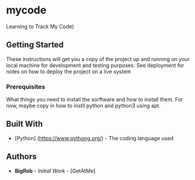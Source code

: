 # mycode 
Learning to Track My Code)
## Getting Started
These instructions will get you a copy of the project up and running on your local machine for development and testing purposes. See deployment for notes on how to deploy the project on a live system
### Prerequisites
What things you need to install the sorftware and how to install them. For now, maybe copy in how to instll python and python3 using apt.
## Built With
* [Python] (https://www.pythong.org/) - The coding language used
## Authors

* **BigRob** - *Initial Work* - [GetAtMe]
